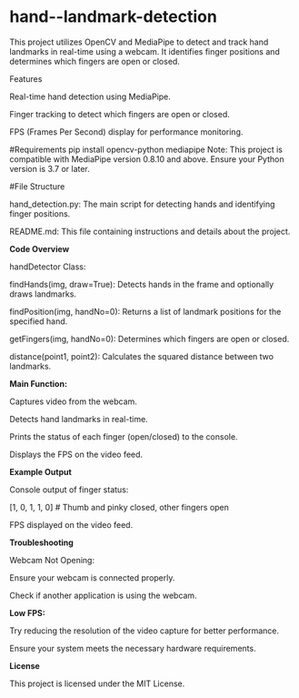 # hand--landmark-detection
This project utilizes OpenCV and MediaPipe to detect and track hand landmarks in real-time using a webcam. It identifies finger positions and determines which fingers are open or closed.

Features

Real-time hand detection using MediaPipe.

Finger tracking to detect which fingers are open or closed.

FPS (Frames Per Second) display for performance monitoring.

#Requirements
pip install opencv-python mediapipe
Note: This project is compatible with MediaPipe version 0.8.10 and above. Ensure your Python version is 3.7 or later.

#File Structure

hand_detection.py: The main script for detecting hands and identifying finger positions.

README.md: This file containing instructions and details about the project.

**Code Overview**

handDetector Class:

findHands(img, draw=True): Detects hands in the frame and optionally draws landmarks.

findPosition(img, handNo=0): Returns a list of landmark positions for the specified hand.

getFingers(img, handNo=0): Determines which fingers are open or closed.

distance(point1, point2): Calculates the squared distance between two landmarks.

**Main Function:**

Captures video from the webcam.

Detects hand landmarks in real-time.

Prints the status of each finger (open/closed) to the console.

Displays the FPS on the video feed.

**Example Output**

Console output of finger status:

[1, 0, 1, 1, 0]  # Thumb and pinky closed, other fingers open

FPS displayed on the video feed.

**Troubleshooting**

Webcam Not Opening:

Ensure your webcam is connected properly.

Check if another application is using the webcam.

**Low FPS:**

Try reducing the resolution of the video capture for better performance.

Ensure your system meets the necessary hardware requirements.

**License**

This project is licensed under the MIT License.
